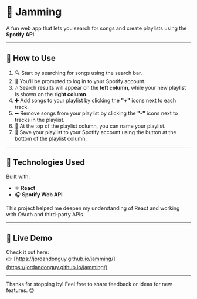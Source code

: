 # 🎵 Jamming

A fun web app that lets you search for songs and create playlists using the **Spotify API**.

---

## 🎸 How to Use

1. 🔍 Start by searching for songs using the search bar.  
2. 🔑 You’ll be prompted to log in to your Spotify account.  
3. 🎶 Search results will appear on the **left column**, while your new playlist is shown on the **right column**.  
4. ➕ Add songs to your playlist by clicking the **"+"** icons next to each track.  
5. ➖ Remove songs from your playlist by clicking the **"-"** icons next to tracks in the playlist.  
6. 📝 At the top of the playlist column, you can name your playlist.  
7. 💾 Save your playlist to your Spotify account using the button at the bottom of the playlist column.

---

## 🧰 Technologies Used

Built with:

- ⚛️ **React**  
- 🎧 **Spotify Web API**

This project helped me deepen my understanding of React and working with OAuth and third-party APIs.

---

## 🔗 Live Demo

Check it out here:  
👉 [https://jordandonguy.github.io/jamming/](https://jordandonguy.github.io/jamming/)

---

Thanks for stopping by! Feel free to share feedback or ideas for new features. 😊
